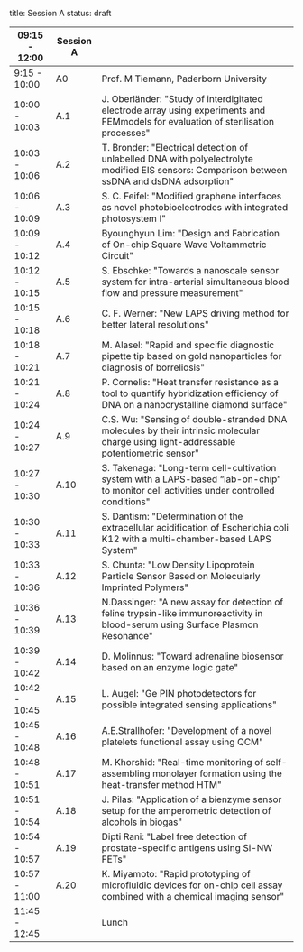 title: Session A
status: draft


|      09:15 - 12:00    |        **Session A**  |   |                   
|------------|----------------------------------|---------|
|9:15 - 10:00 |A0|  Prof. M Tiemann, Paderborn University  |
|10:00 - 10:03 | A.1 |J. Oberländer: "Study of interdigitated electrode array using experiments and FEMmodels for evaluation of sterilisation processes"|
|10:03 - 10:06 | A.2 |T. Bronder: "Electrical detection of unlabelled DNA with polyelectrolyte modified EIS sensors: Comparison between ssDNA and dsDNA adsorption"|
|10:06 - 10:09 | A.3 |S. C. Feifel: "Modified graphene interfaces as novel photobioelectrodes with integrated photosystem I"|
|10:09 - 10:12 | A.4 |Byounghyun Lim: "Design and Fabrication of On-chip Square Wave Voltammetric Circuit"|
|10:12 - 10:15 | A.5 |S. Ebschke: "Towards a nanoscale sensor system for intra-arterial simultaneous blood flow and pressure measurement"|
|10:15 - 10:18 | A.6 |C. F. Werner: "New LAPS driving method for better lateral resolutions"|
|10:18 - 10:21 | A.7 |M. Alasel: "Rapid and specific diagnostic pipette tip based on gold nanoparticles for diagnosis of borreliosis"|
|10:21 - 10:24 | A.8 |P. Cornelis: "Heat transfer resistance as a tool to quantify hybridization efficiency of DNA on a nanocrystalline diamond surface"|
|10:24 - 10:27 | A.9 |C.S. Wu: "Sensing of double-stranded DNA molecules by their intrinsic molecular charge using light-addressable potentiometric sensor"|
|10:27 - 10:30 | A.10 |S. Takenaga: "Long-term cell-cultivation system with a LAPS-based “lab-on-chip” to monitor cell activities under controlled conditions"|
|10:30 - 10:33 | A.11 |S. Dantism: "Determination of the extracellular acidification of Escherichia coli K12 with a multi-chamber-based LAPS System"|
|10:33 - 10:36 | A.12 |S. Chunta: "Low Density Lipoprotein Particle Sensor Based on Molecularly Imprinted Polymers"|
|10:36 - 10:39 | A.13 |N.Dassinger: "A new assay for detection of feline trypsin-like immunoreactivity in blood-serum using Surface Plasmon Resonance"|
|10:39 - 10:42 | A.14 |D. Molinnus: "Toward adrenaline biosensor based on an enzyme logic gate"|
|10:42 - 10:45 | A.15 |L. Augel: "Ge PIN photodetectors for possible integrated sensing applications"|
|10:45 - 10:48 | A.16 |A.E.Strallhofer: "Development of a novel platelets functional assay using QCM"|
|10:48 - 10:51 | A.17 |M. Khorshid: "Real-time monitoring of self-assembling monolayer formation using the heat-transfer method HTM"|
|10:51 - 10:54 | A.18 |J. Pilas: "Application of a bienzyme sensor setup for the amperometric detection of alcohols in biogas"|
|10:54 - 10:57 | A.19 |Dipti Rani: "Label free detection of prostate-specific antigens using Si-NW FETs"|
|10:57 - 11:00 | A.20 |K. Miyamoto: "Rapid prototyping of microfluidic devices for on-chip cell assay combined with a chemical imaging sensor"|
|11:45 - 12:45 |   |Lunch            |
